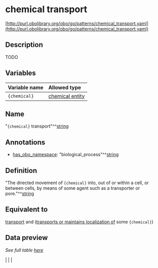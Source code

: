 # chemical transport

[http://purl.obolibrary.org/obo/go/patterns/chemical_transport.yaml](http://purl.obolibrary.org/obo/go/patterns/chemical_transport.yaml)

## Description

TODO




## Variables

| Variable name | Allowed type |
|:--------------|:-------------|
| `{chemical}` | [chemical entity](http://purl.obolibrary.org/obo/CHEBI_24431) |

## Name

"`{chemical}` transport"^^[string](http://www.w3.org/2001/XMLSchema#string)

## Annotations

- [has_obo_namespace](http://www.geneontology.org/formats/oboInOwl#hasOBONamespace): "biological_process"^^[string](http://www.w3.org/2001/XMLSchema#string)

## Definition

"The directed movement of `{chemical}` into, out of or within a cell, or between cells, by means of some agent such as a transporter or pore."^^[string](http://www.w3.org/2001/XMLSchema#string)

## Equivalent to

[transport](http://purl.obolibrary.org/obo/GO_0006810)  and ([transports or maintains localization of](http://purl.obolibrary.org/obo/RO_0002313) some `{chemical}`)







## Data preview

*See full table [here](https://github.com/geneontology/go-ontology/tree/master/src/design_patterns/chemical_transport.tsv)*

|  |
|


